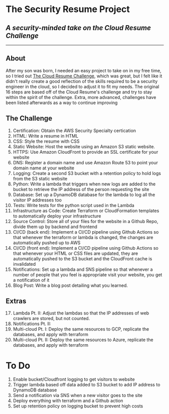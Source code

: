 # The Security Resume Project
##  _A security-minded take on the Cloud Resume Challenge_
---

## About
After my son was born, I needed an easy project to take on in my free time, so I tried out [The Cloud Resume Challenge](https://cloudresumechallenge.dev/docs/the-challenge/aws/), which was great, but I felt like it didn't really create a good reflection of the skills required to be a security engineer in the cloud, so I decided to adjust it to fit my needs.  The original 16 steps are based off of the Cloud Resume's challenge and try to stay within the spirit of the challenge.  Extra, more advanced, challenges have been listed afterwards as a way to continue improving

## The Challenge
1. Certification: Obtain the AWS Security Specialty certication
2. HTML: Write a resume in HTML
3. CSS: Style the resume with CSS
4. Static Website: Host the website using an Amazon S3 static website.
5. HTTPS: Use Amazon CloudFront to provide an SSL certificate for your website
6. DNS: Register a domain name and use Amazon Route 53 to point your domain name at your website
7. Logging: Create a second S3 bucket with a retention policy to hold logs from the S3 static website
8. Python: Write a lambda that triggers when new logs are added to the bucket to retrieve the IP address of the person requesting the site
9. Database: Set up a DynamoDB database for the lambda to log all the visitor IP addresses too
10. Tests: Write tests for the python script used in the Lambda
11. Infrastructure as Code: Create Terraform or CloudFormation templates to automatically deploy your infrastructure
12. Source Control: Store all of your files for the website in a Github Repo, divide them up by backend and frontend
13. CI/CD (back end): Implement a CI/CD pipeline using Github Actions so that whenever the terraform or lambda is changed, the changes are automatically pushed up to AWS
14. CI/CD (front end): Implement a CI/CD pipeline using Github Actions so that whenever your HTML or CSS files are updated, they are automatically pushed to the S3 bucket and the CloudFront cache is invalidated
15. Notifications: Set up a lambda and SNS pipeline so that whenever a number of people that you feel is appropriate visit your website, you get a notification of it
16. Blog Post: Write a blog post detailing what you learned.

## Extras
17. Lambda Pt. II: Adjust the lambdas so that the IP addresses of web crawlers are stored, but not counted.
18. Notifications Pt. II: 
19. Multi-cloud Pt. I: Deploy the same resources to GCP, replicate the databases, and apply with terraform
20. Multi-cloud Pt. II: Deploy the same resources to Azure, replicate the databases, and apply with terraform

# To Do
1. Enable bucket/Cloudfront logging to get visitors to website
2. Trigger lambda based off data added to S3 bucket to add IP address to DynamoDB database
3. Send a notification via SNS when a new visitor goes to the site
4. Deploy everything with terraform and a Github action
5. Set up retention policy on logging bucket to prevent high costs